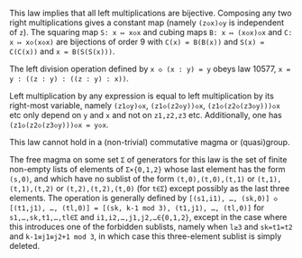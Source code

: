 This law implies that all left multiplications are bijective.  Composing any two right multiplications gives a constant map (namely `(z◇x)◇y` is independent of `z`).  The squaring map `S: x ↦ x◇x` and cubing maps `B: x ↦ (x◇x)◇x` and `C: x ↦ x◇(x◇x)` are bijections of order 9 with `C(x) = B(B(x))` and `S(x) = C(C(x))` and `x = B(S(S(x)))`.

The left division operation defined by `x ◇ (x : y) = y` obeys law 10577, `x = y : ((z : y) : ((z : y) : x))`.

Left multiplication by any expression is equal to left multiplication by its right-most variable, namely `(z1◇y)◇x`, `(z1◇(z2◇y))◇x`, `(z1◇(z2◇(z3◇y)))◇x` etc only depend on `y` and `x` and not on `z1,z2,z3` etc.  Additionally, one has `(z1◇(z2◇(z3◇y)))◇x = y◇x`.

This law cannot hold in a (non-trivial) commutative magma or (quasi)group.

The free magma on some set `Σ` of generators for this law is the set of finite non-empty lists of elements of `Σ×{0,1,2}` whose last element has the form `(s,0)`, and which have no sublist of the form `(t,0),(t,0),(t,1)` or `(t,1),(t,1),(t,2)` or `(t,2),(t,2),(t,0)` (for `t∈Σ`) except possibly as the last three elements.  The operation is generally defined by `[(s1,i1), …, (sk,0)] ◇ [(t1,j1), …, (tl,0)] = [(sk, k-1 mod 3), (t1,j1), …, (tl,0)]` for `s1,…,sk,t1,…,tl∈Σ` and `i1,i2,…,j1,j2,…∈{0,1,2}`, except in the case where this introduces one of the forbidden sublists, namely when `l≥3` and `sk=t1=t2` and `k-1≡j1≡j2+1 mod 3`, in which case this three-element sublist is simply deleted.
